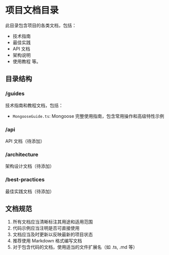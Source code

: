# 项目文档目录

此目录包含项目的各类文档，包括：
- 技术指南
- 最佳实践
- API 文档
- 架构说明
- 使用教程
等。

## 目录结构

### /guides
技术指南和教程文档，包括：
- `MongooseGuide.ts`: Mongoose 完整使用指南，包含常用操作和高级特性示例

### /api
API 文档（待添加）

### /architecture
架构设计文档（待添加）

### /best-practices
最佳实践文档（待添加）

## 文档规范
1. 所有文档应当清晰标注其用途和适用范围
2. 代码示例应当注明是否可直接使用
3. 文档应当及时更新以反映最新的项目状态
4. 推荐使用 Markdown 格式编写文档
5. 对于包含代码的文档，使用适当的文件扩展名（如 .ts, .md 等） 